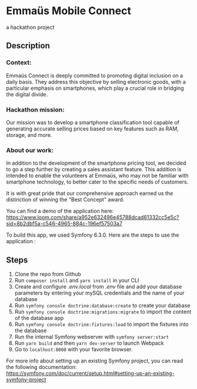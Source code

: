 # Emmaüs Mobile Connect
a hackathon project

## Description

### Context:
Emmaüs Connect is deeply committed to promoting digital inclusion on a daily basis. They address this objective by selling electronic goods, with a particular emphasis on smartphones, which play a crucial role in bridging the digital divide.

### Hackathon mission:
Our mission was to develop a smartphone classification tool capable of generating accurate selling prices based on key features such as RAM, storage, and more.

### About our work:
In addition to the development of the smartphone pricing tool, we decided to go a step further by creating a sales assistant feature. This addition is intended to enable the volunteers at Emmaüs, who may not be familiar with smartphone technology, to better cater to the specific needs of customers.

It is with great pride that our comprehensive approach earned us the distinction of winning the "Best Concept" award.

You can find a demo of the application here:
https://www.loom.com/share/a952e632496e45788dcad61332cc5e5c?sid=8b2dbf5a-c546-4965-884c-196ef57503a7

To build this app, we used Symfony 6.3.0.
Here are the steps to use the application :

## Steps

1. Clone the repo from Github
2. Run `composer install` and `yarn install` in your CLI
3. Create and configure _.env.local_ from _.env_ file and add your database parameters by entering your mySQL credentials and the name of your database
4. Run `symfony console doctrine:database:create` to create your database 
5. Run `symfony console doctrine:migrations:migrate` to import the content of the database app
6. Run `symfony console doctrine:fixtures:load` to import the fixtures into the database
7. Run the internal Symfony webserver with `symfony server:start`
8. Run `yarn build` and then `yarn dev-server` to launch Webpack
8. Go to `localhost:8000` with your favorite browser.

For more info about setting up an existing Symfony project, you can read the following documentation:
https://symfony.com/doc/current/setup.html#setting-up-an-existing-symfony-project